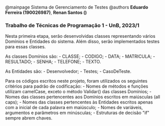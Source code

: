 @mainpage Sistema de Gerenciamento de Testes
@authors **Eduardo Ferreira (190026987)**, **Renan Santos ()**

### Trabalho de Técnicas de Programação 1 - UnB, 2023/1
Nesta primeira etapa, serão desenvolvidas classes representando vários Domínios e Entidades do sistema.
Além disso, serão implementados testes para essas classes.

As classes Domínios são:
	- CLASSE;
	- CODIGO;
	- DATA;
	- MATRICULA;
	- RESULTADO;
	- SENHA;
	- TELEFONE;
	- TEXTO.

As Entidades são:
	- Desenvolvedor;
	- Testes;
	- CasoDeTeste.

Para os códigos escritos neste projeto, foram utilizados os seguintes critérios para padrão de codificação:
	- Nomes de métodos e funções utilizam camelCase, exceto o método Validar() das classes Domínios;
	- Nomes das classes pertencentes aos Domínios escritos em maiúsculas (all caps);
	- Nomes das classes pertencentes às Entidades escritos apenas com a inicial de cada palavra em maiúsculo;
	- Nomes de variáveis, argumentos e parâmetros em minúsculas;
	- Estruturas de decisão "if" sempre abrem chaves.